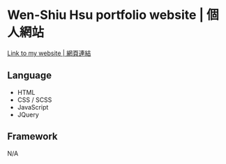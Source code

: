 # Wen-Shiu Hsu portfolio website | 個人網站

<a href="https://kevinshu1995.github.io/">Link to my website | 網頁連結</a>

## Language
<ul>
 <li>HTML</li>
 <li>CSS / SCSS</li>
 <li>JavaScript</li>
 <li>JQuery</li>
</ul>

## Framework
N/A
